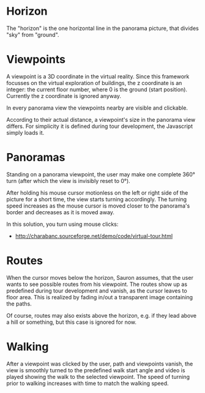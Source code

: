 # Horizon #

The "horizon" is the one horizontal line in the
panorama picture, that divides "sky" from "ground".

# Viewpoints #

A viewpoint is a 3D coordinate in the virtual reality. Since this framework
focusses on the virtual exploration of buildings, the z coordinate
is an integer: the current floor number, where 0 is the ground (start position).
Currently the z coordinate is ignored anyway.

In every panorama view the viewpoints nearby are visible and clickable.

According to their actual distance,
a viewpoint's size in the panorama view differs.
For simplicity it is defined during tour development,
the Javascript simply loads it.

# Panoramas #

Standing on a panorama viewpoint, the user
may make one complete 360° turn (after which
the view is invisibly reset to 0°).

After holding his mouse cursor motionless on the left or right side
of the picture for a short time, the view starts turning accordingly.
The turning speed increases as the mouse cursor is moved closer to the
panorama's border and decreases as it is moved away.
<br />

In this solution, you turn using mouse clicks:
  * http://charabanc.sourceforge.net/demo/code/virtual-tour.html

# Routes #

When the cursor moves below the horizon, Sauron
assumes, that the user wants to see possible routes from
his viewpoint.
The routes show up as predefined during tour development and vanish,
as the cursor leaves to floor area.
This is realized by fading in/out a transparent image containing the paths.

Of course, routes may also exists above the horizon, e.g. if they lead
above a hill or something, but this case is ignored for now.

# Walking #

After a viewpoint was clicked by the user, path and viewpoints vanish,
the view is smoothly turned to the predefined walk start angle and
video is played showing the walk to the selected viewpoint.
The speed of turning prior to walking increases with time to match the walking speed.